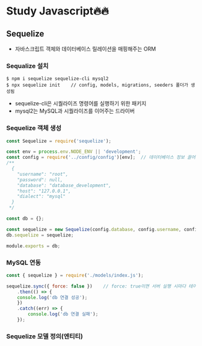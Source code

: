 # Study Javascript🔥🔥

## Sequelize
- 자바스크립트 객체와 데이터베이스 릴레이션을 매핑해주는 ORM

### Sequalize 설치
```
$ npm i sequelize sequelize-cli mysql2
$ npx sequelize init    // config, models, migrations, seeders 폴더가 생성됨
```
- sequelize-cli은 시퀄라이즈 명령어를 실행하기 위한 패키지
- mysql2는 MySQL과 시퀄라이즈를 이어주는 드라이버

### Sequelize 객체 생성
```javascript
const Sequelize = require('sequelize');

const env = process.env.NODE_ENV || 'development';
const config = require('../config/config')[env];  // 데이터베이스 정보 끌어오기
/**
  {
    "username": "root",
    "password": null,
    "database": "database_development",
    "host": "127.0.0.1",
    "dialect": "mysql"
  }
 */

const db = {};

const sequelize = new Sequelize(config.database, config.username, config.password, config);
db.sequelize = sequelize;

module.exports = db;
```

### MySQL 연동
```javascript
const { sequelize } = require('./models/index.js');

sequelize.sync({ force: false })    // force: true이면 서버 실행 시마다 테이블을 재생성함.
    .then(() => {
    console.log('db 연결 성공');
    })
    .catch((err) => {
        console.log('db 연결 실패');
    });
```

### Sequelize 모델 정의(엔티티)



